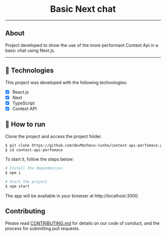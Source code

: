 <h1 align="center">
 Basic Next chat
</h1>

<hr>

## About

Project developed to show the use of the more performant Context Api in a basic chat using Next.js.

<hr>

## 🧪 Technologies

This project was developed with the following technologies:

- [x] React.js
- [x] Next
- [x] TypeScript
- [x] Context API

## 🚀 How to run

Clone the project and access the project folder.

```bash
$ git clone https://github.com/devMatheus-Cunha/context-api-perfomace.git
$ cd context-api-perfomace
```

To start it, follow the steps below:
```bash
# Install the dependencies
$ npm i

# Start the project
$ npm start

```
The app will be available in your browser at http://localhost:3000.

## Contributing

Please read [CONTRIBUTING.md](CONTRIBUTING.md) for details on our code of conduct, and the process for submitting pull requests.
